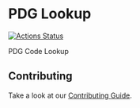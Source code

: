 # PDG Lookup

[![Actions Status](https://github.com//pdg-lookup/workflows/CI/badge.svg)](https://github.com//pdg-lookup/actions)

PDG Code Lookup

## Contributing

Take a look at our [Contributing Guide](CONTRIBUTING.md).
